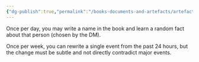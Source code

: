 ```yaml
---
{"dg-publish":true,"permalink":"/books-documents-and-artefacts/artefacts/tome-of-unfinished-stories/","tags":["Artefact"],"updated":"2025-06-10T19:00:50.358+01:00"}
---
```



Once per day, you may write a name in the book and learn a random fact about that person (chosen by the DM).

Once per week, you can rewrite a single event from the past 24 hours, but the change must be subtle and not directly contradict major events.